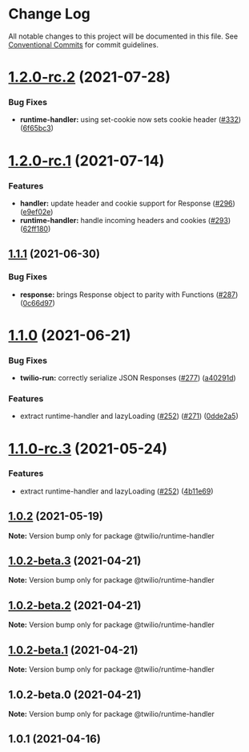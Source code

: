 # Change Log

All notable changes to this project will be documented in this file.
See [Conventional Commits](https://conventionalcommits.org) for commit guidelines.

# [1.2.0-rc.2](https://github.com/twilio-labs/serverless-toolkit/compare/@twilio/runtime-handler@1.2.0-rc.1...@twilio/runtime-handler@1.2.0-rc.2) (2021-07-28)


### Bug Fixes

* **runtime-handler:** using set-cookie now sets cookie header ([#332](https://github.com/twilio-labs/serverless-toolkit/issues/332)) ([6f65bc3](https://github.com/twilio-labs/serverless-toolkit/commit/6f65bc3bb692b8bd0b21d932f66ae394000e51a9))





# [1.2.0-rc.1](https://github.com/twilio-labs/serverless-toolkit/compare/@twilio/runtime-handler@1.1.1...@twilio/runtime-handler@1.2.0-rc.1) (2021-07-14)


### Features

* **handler:** update header and cookie support for Response ([#296](https://github.com/twilio-labs/serverless-toolkit/issues/296)) ([e9ef02e](https://github.com/twilio-labs/serverless-toolkit/commit/e9ef02ed9e10635623f462db6f53de3669ffaf0b))
* **runtime-handler:** handle incoming headers and cookies ([#293](https://github.com/twilio-labs/serverless-toolkit/issues/293)) ([62ff180](https://github.com/twilio-labs/serverless-toolkit/commit/62ff1801db6a121122fcd944a855ad7f038cafe4))





## [1.1.1](https://github.com/twilio-labs/serverless-toolkit/compare/@twilio/runtime-handler@1.1.0...@twilio/runtime-handler@1.1.1) (2021-06-30)


### Bug Fixes

* **response:** brings Response object to parity with Functions ([#287](https://github.com/twilio-labs/serverless-toolkit/issues/287)) ([0c66d97](https://github.com/twilio-labs/serverless-toolkit/commit/0c66d97a344cf43b2e0c95a12e054fedecc1b027))





# [1.1.0](https://github.com/twilio-labs/serverless-toolkit/compare/@twilio/runtime-handler@1.0.2...@twilio/runtime-handler@1.1.0) (2021-06-21)


### Bug Fixes

* **twilio-run:** correctly serialize JSON Responses ([#277](https://github.com/twilio-labs/serverless-toolkit/issues/277)) ([a40291d](https://github.com/twilio-labs/serverless-toolkit/commit/a40291dd63332542eed03144ffd7b5c1bd245357))


### Features

* extract runtime-handler and lazyLoading ([#252](https://github.com/twilio-labs/serverless-toolkit/issues/252)) ([#271](https://github.com/twilio-labs/serverless-toolkit/issues/271)) ([0dde2a5](https://github.com/twilio-labs/serverless-toolkit/commit/0dde2a5a74035700e4ef6cf4b1c1189c78e2ff59))





# [1.1.0-rc.3](https://github.com/twilio-labs/serverless-toolkit/compare/@twilio/runtime-handler@1.0.2...@twilio/runtime-handler@1.1.0-rc.3) (2021-05-24)


### Features

* extract runtime-handler and lazyLoading ([#252](https://github.com/twilio-labs/serverless-toolkit/issues/252)) ([4b11e69](https://github.com/twilio-labs/serverless-toolkit/commit/4b11e693248e44a8c6db4a95cf90e79e00f7db08))





## [1.0.2](https://github.com/twilio-labs/serverless-toolkit/compare/@twilio/runtime-handler@1.0.2-beta.3...@twilio/runtime-handler@1.0.2) (2021-05-19)

**Note:** Version bump only for package @twilio/runtime-handler





## [1.0.2-beta.3](https://github.com/twilio-labs/serverless-toolkit/compare/@twilio/runtime-handler@1.0.2-beta.2...@twilio/runtime-handler@1.0.2-beta.3) (2021-04-21)

**Note:** Version bump only for package @twilio/runtime-handler





## [1.0.2-beta.2](https://github.com/twilio-labs/serverless-toolkit/compare/@twilio/runtime-handler@1.0.2-beta.1...@twilio/runtime-handler@1.0.2-beta.2) (2021-04-21)

**Note:** Version bump only for package @twilio/runtime-handler





## [1.0.2-beta.1](https://github.com/twilio-labs/serverless-toolkit/compare/@twilio/runtime-handler@1.0.2-beta.0...@twilio/runtime-handler@1.0.2-beta.1) (2021-04-21)

**Note:** Version bump only for package @twilio/runtime-handler





## 1.0.2-beta.0 (2021-04-21)

**Note:** Version bump only for package @twilio/runtime-handler





<a name="1.0.1"></a>
## 1.0.1 (2021-04-16)

